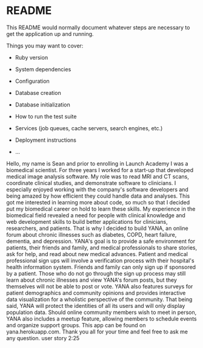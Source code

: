# README

This README would normally document whatever steps are necessary to get the
application up and running.

Things you may want to cover:

* Ruby version

* System dependencies

* Configuration

* Database creation

* Database initialization

* How to run the test suite

* Services (job queues, cache servers, search engines, etc.)

* Deployment instructions

* ...

Hello, my name is Sean and prior to enrolling in Launch Academy I was a biomedical scientist. For three years I worked for a start-up that developed medical image analysis software. My role was to read MRI and CT scans, coordinate clinical studies, and demonstrate software to clinicians. I especially enjoyed working with the company's software developers and being amazed by how efficient they could handle data and analyses. This got me interested in learning more about code, so much so that I decided put my biomedical career on hold to learn these skills.
My experience in the biomedical field revealed a need for people with clinical knowledge and web development skills to build better applications for clinicians, researchers, and patients. That is why I decided to build YANA, an online forum about chronic illnesses such as diabetes, COPD, heart failure, dementia, and depression. YANA's goal is to provide a safe environment for patients, their friends and family, and medical professionals to share stories, ask for help, and read about new medical advances.
Patient and medical professional sign ups will involve a verification process with their hospital's health information system. Friends and family can only sign up if sponsored by a patient. Those who do not go through the sign up process may still learn about chronic illnesses and view YANA's forum posts, but they themselves will not be able to post or vote.
YANA also features surveys for patient demographics and community opinions and provides interactive data visualization for a wholistic perspective of the community. That being said, YANA will protect the identities of all its users and will only display population data. Should online community members wish to meet in person, YANA also includes a meetup feature, allowing members to schedule events and organize support groups. This app can be found on yana.herokuapp.com. Thank you all for your time and feel free to ask me any question.
user story
2:25
